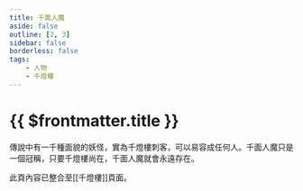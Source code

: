 ```yaml
---
title: 千面人魔
aside: false
outline: [2, 3]
sidebar: false
borderless: false
tags:
    - 人物
    - 千燈樓
---
```


# {{ $frontmatter.title }}

傳說中有一千種面貌的妖怪，實為千燈樓刺客，可以易容成任何人。千面人魔只是一個冠稱，只要千燈樓尚在，千面人魔就會永遠存在。

此頁內容已整合至[[千燈樓]]頁面。